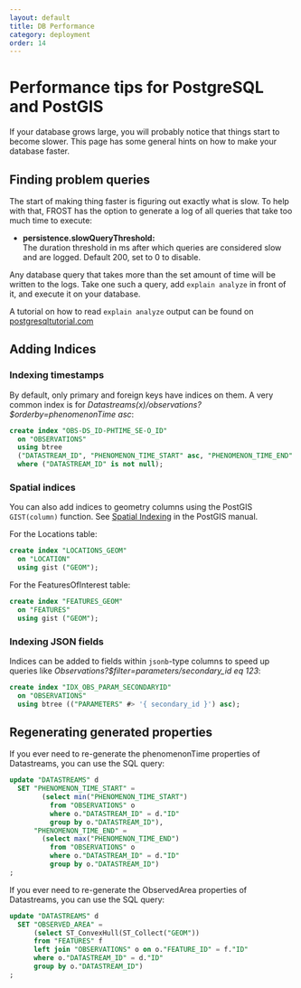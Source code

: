 ```yaml
---
layout: default
title: DB Performance
category: deployment
order: 14
---
```


# Performance tips for PostgreSQL and PostGIS

If your database grows large, you will probably notice that things start to become
slower. This page has some general hints on how to make your database faster.

## Finding problem queries

The start of making thing faster is figuring out exactly what is slow. To help with
that, FROST has the option to generate a log of all queries that take too much time
to execute:

* **persistence.slowQueryThreshold:**  
  The duration threshold in ms after which queries are considered slow and are logged. Default 200, set to 0 to disable.

Any database query that takes more than the set amount of time will be written to
the logs. Take one such a query, add `explain analyze` in front of it, and execute
it on your database.

A tutorial on how to read `explain analyze` output can be found on
[postgresqltutorial.com](https://www.postgresqltutorial.com/postgresql-explain/)


## Adding Indices


### Indexing timestamps

By default, only primary and foreign keys have indices on them. A very common index
is for _Datastreams(x)/observations?$orderby=phenomenonTime asc_:

```sql
create index "OBS-DS_ID-PHTIME_SE-O_ID"
  on "OBSERVATIONS"
  using btree
  ("DATASTREAM_ID", "PHENOMENON_TIME_START" asc, "PHENOMENON_TIME_END" asc, "ID" asc)
  where ("DATASTREAM_ID" is not null);
```


### Spatial indices

You can also add indices to geometry columns using the PostGIS `GIST(column)` function.
See [Spatial Indexing](https://postgis.net/workshops/postgis-intro/indexing.html)
in the PostGIS manual.

For the Locations table:
```sql
create index "LOCATIONS_GEOM"
  on "LOCATION"
  using gist ("GEOM");
```

For the FeaturesOfInterest table:
```sql
create index "FEATURES_GEOM"
  on "FEATURES"
  using gist ("GEOM");
```


### Indexing JSON fields

Indices can be added to fields within `jsonb`-type columns to speed up queries
like _Observations?$filter=parameters/secondary_id eq 123_:

```sql
create index "IDX_OBS_PARAM_SECONDARYID"
  on "OBSERVATIONS"
  using btree (("PARAMETERS" #> '{ secondary_id }') asc);
```


## Regenerating generated properties

If you ever need to re-generate the phenomenonTime properties of Datastreams,
you can use the SQL query:

```sql
update "DATASTREAMS" d
  SET "PHENOMENON_TIME_START" = 
        (select min("PHENOMENON_TIME_START")
          from "OBSERVATIONS" o
          where o."DATASTREAM_ID" = d."ID"
          group by o."DATASTREAM_ID"),
      "PHENOMENON_TIME_END" = 
        (select max("PHENOMENON_TIME_END")
          from "OBSERVATIONS" o
          where o."DATASTREAM_ID" = d."ID"
          group by o."DATASTREAM_ID")
;
```

If you ever need to re-generate the ObservedArea properties of Datastreams,
you can use the SQL query:

```sql
update "DATASTREAMS" d
  SET "OBSERVED_AREA" = 
      (select ST_ConvexHull(ST_Collect("GEOM"))
      from "FEATURES" f
      left join "OBSERVATIONS" o on o."FEATURE_ID" = f."ID"
      where o."DATASTREAM_ID" = d."ID"
      group by o."DATASTREAM_ID")
;
```
